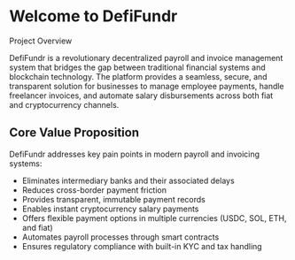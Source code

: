 # Welcome to DefiFundr

Project Overview

DefiFundr is a revolutionary decentralized payroll and invoice management system that bridges the gap between traditional financial systems and blockchain technology. The platform provides a seamless, secure, and transparent solution for businesses to manage employee payments, handle freelancer invoices, and automate salary disbursements across both fiat and cryptocurrency channels.

## Core Value Proposition

DefiFundr addresses key pain points in modern payroll and invoicing systems:

- Eliminates intermediary banks and their associated delays
- Reduces cross-border payment friction
- Provides transparent, immutable payment records
- Enables instant cryptocurrency salary payments
- Offers flexible payment options in multiple currencies (USDC, SOL, ETH, and fiat)
- Automates payroll processes through smart contracts
- Ensures regulatory compliance with built-in KYC and tax handling
